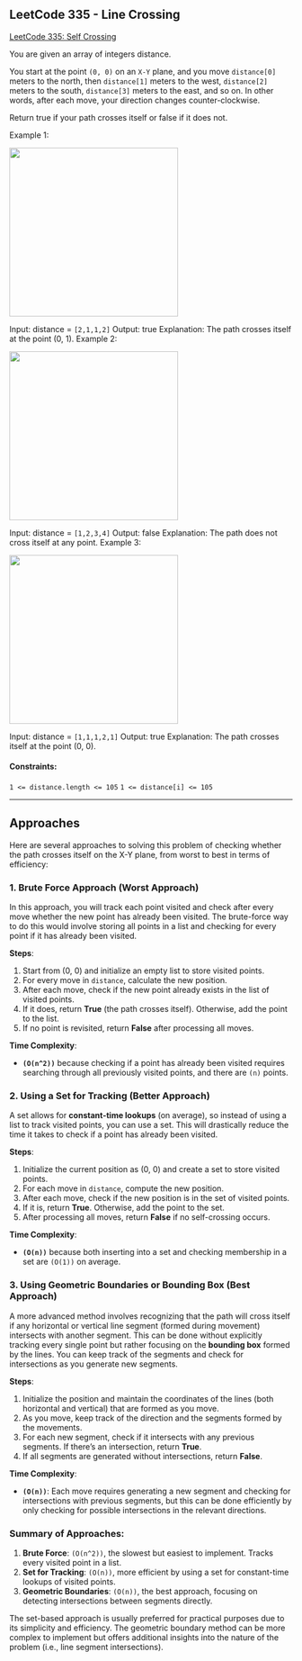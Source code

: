 ## LeetCode 335 - Line Crossing

[LeetCode 335: Self Crossing](https://leetcode.com/problems/self-crossing/description/?envType=problem-list-v2&envId=geometry)

You are given an array of integers distance.

You start at the point `(0, 0)` on an `X-Y` plane, and you move `distance[0]` meters to the north, then `distance[1]` meters to the west, `distance[2]` meters to the south, `distance[3]` meters to the east, and so on. In other words, after each move, your direction changes counter-clockwise.

Return true if your path crosses itself or false if it does not.

Example 1:

<img src="https://assets.leetcode.com/uploads/2022/12/21/11.jpg" width="300">

Input: distance = `[2,1,1,2]`
Output: true
Explanation: The path crosses itself at the point (0, 1).
Example 2:

<img src="https://assets.leetcode.com/uploads/2022/12/21/22.jpg"  width="300">

Input: distance = `[1,2,3,4]`
Output: false
Explanation: The path does not cross itself at any point.
Example 3:

<img src="https://assets.leetcode.com/uploads/2022/12/21/33.jpg" width="300">

Input: distance = `[1,1,1,2,1]`
Output: true
Explanation: The path crosses itself at the point (0, 0).

#### Constraints:

`1 <= distance.length <= 105`
`1 <= distance[i] <= 105`

---

## Approaches

Here are several approaches to solving this problem of checking whether the path crosses itself on the X-Y plane, from worst to best in terms of efficiency:

### 1. **Brute Force Approach (Worst Approach)**

In this approach, you will track each point visited and check after every move whether the new point has already been visited. The brute-force way to do this would involve storing all points in a list and checking for every point if it has already been visited.

**Steps**:

1. Start from (0, 0) and initialize an empty list to store visited points.
2. For every move in `distance`, calculate the new position.
3. After each move, check if the new point already exists in the list of visited points.
4. If it does, return **True** (the path crosses itself). Otherwise, add the point to the list.
5. If no point is revisited, return **False** after processing all moves.

**Time Complexity**:

- **`(O(n^2))`** because checking if a point has already been visited requires searching through all previously visited points, and there are `(n)` points.

### 2. **Using a Set for Tracking (Better Approach)**

A set allows for **constant-time lookups** (on average), so instead of using a list to track visited points, you can use a set. This will drastically reduce the time it takes to check if a point has already been visited.

**Steps**:

1. Initialize the current position as (0, 0) and create a set to store visited points.
2. For each move in `distance`, compute the new position.
3. After each move, check if the new position is in the set of visited points.
4. If it is, return **True**. Otherwise, add the point to the set.
5. After processing all moves, return **False** if no self-crossing occurs.

**Time Complexity**:

- **`(O(n))`** because both inserting into a set and checking membership in a set are `(O(1))` on average.

### 3. **Using Geometric Boundaries or Bounding Box (Best Approach)**

A more advanced method involves recognizing that the path will cross itself if any horizontal or vertical line segment (formed during movement) intersects with another segment. This can be done without explicitly tracking every single point but rather focusing on the **bounding box** formed by the lines. You can keep track of the segments and check for intersections as you generate new segments.

**Steps**:

1. Initialize the position and maintain the coordinates of the lines (both horizontal and vertical) that are formed as you move.
2. As you move, keep track of the direction and the segments formed by the movements.
3. For each new segment, check if it intersects with any previous segments. If there’s an intersection, return **True**.
4. If all segments are generated without intersections, return **False**.

**Time Complexity**:

- **`(O(n))`**: Each move requires generating a new segment and checking for intersections with previous segments, but this can be done efficiently by only checking for possible intersections in the relevant directions.

### Summary of Approaches:

1. **Brute Force**: `(O(n^2))`, the slowest but easiest to implement. Tracks every visited point in a list.
2. **Set for Tracking**: `(O(n))`, more efficient by using a set for constant-time lookups of visited points.
3. **Geometric Boundaries**: `(O(n))`, the best approach, focusing on detecting intersections between segments directly.

The set-based approach is usually preferred for practical purposes due to its simplicity and efficiency. The geometric boundary method can be more complex to implement but offers additional insights into the nature of the problem (i.e., line segment intersections).
